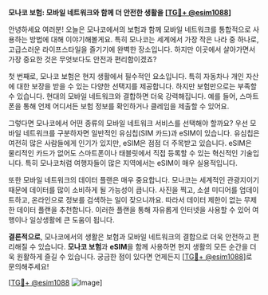 **모나코 보험: 모바일 네트워크와 함께 더 안전한 생활을 [[TG💪+ @esim1088](https://t.me/s/esim1088)]**

안녕하세요 여러분! 오늘은 모나코에서의 보험과 함께 모바일 네트워크를 통합적으로 사용하는 방법에 대해 이야기해볼게요. 특히 모나코는 세계에서 가장 작은 나라 중 하나로, 고급스러운 라이프스타일을 즐기기에 완벽한 장소입니다. 하지만 이곳에서 살아가면서 가장 중요한 것은 무엇보다도 안전과 편리함이겠죠? 

첫 번째로, 모나코 보험은 현지 생활에서 필수적인 요소입니다. 특히 자동차나 개인 자산에 대한 보장을 받을 수 있는 다양한 선택지를 제공합니다. 하지만 보험만으로는 부족할 수 있습니다. 현대의 모바일 네트워크와 결합하면 더욱 강력해집니다. 예를 들어, 스마트폰을 통해 언제 어디서든 보험 정보를 확인하거나 클레임을 제출할 수 있어요.

그렇다면 모나코에서 어떤 종류의 모바일 네트워크 서비스를 선택해야 할까요? 우선 모바일 네트워크를 구분하자면 일반적인 유심칩(SIM 카드)과 eSIM이 있습니다. 유심칩은 여전히 많은 사람들에게 인기가 있지만, eSIM은 점점 더 주목받고 있습니다. eSIM은 물리적인 카드가 없어도 스마트폰이나 태블릿에서 직접 등록할 수 있는 혁신적인 기술입니다. 특히 모나코처럼 여행자들이 많은 지역에서는 eSIM이 매우 실용적입니다.

또한 모바일 네트워크의 데이터 플랜은 매우 중요합니다. 모나코는 세계적인 관광지이기 때문에 데이터를 많이 소비하게 될 가능성이 큽니다. 사진을 찍고, 소셜 미디어를 업데이트하고, 온라인으로 정보를 검색하는 일이 잦으니까요. 따라서 데이터 제한이 없는 무제한 데이터 플랜을 추천합니다. 이러한 플랜을 통해 자유롭게 인터넷을 사용할 수 있어 여행이나 일상생활에 큰 도움이 됩니다.

**결론적으로**, 모나코에서의 생활은 보험과 모바일 네트워크의 결합으로 더욱 안전하고 편리해질 수 있습니다. **모나코 보험**과 **eSIM**을 함께 사용하면 현지 생활의 모든 순간을 더욱 원활하게 즐길 수 있습니다. 궁금한 점이 있다면 언제든지 [[TG💪+ @esim1088](https://t.me/s/esim1088)]로 문의해주세요!

[[TG💪+ @esim1088](https://t.me/s/esim1088) ![Image](https://i.postimg.cc/Y0z9fWf4/image.png)]